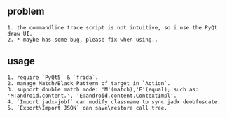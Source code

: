 ## problem
	1. the commandline trace script is not intuitive, so i use the PyQt draw UI.
	2. * maybe has some bug, please fix when using..

## usage
	1. require `PyQt5` & `frida`.
	2. manage Match/Black Pattern of target in `Action`.
	3. support double match mode: 'M'(match),'E'(equal); such as: 'M:android.content.', 'E:android.content.ContextImpl'.
	4. `Import jadx-jobf` can modify classname to sync jadx deobfuscate.
	5. `Export\Import JSON` can save\restore call tree.
